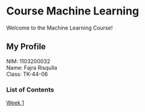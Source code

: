 # Course Machine Learning
Welcome to the Machine Learning Course!

## My Profile
NIM: 1103200032\
Name: Fajra Risqulla\
Class: TK-44-06

### List of Contents

[Week 1](https://github.com/cisnux-seed/course-machine-learning/tree/main/week_1)
